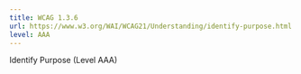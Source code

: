 ```yaml
---
title: WCAG 1.3.6
url: https://www.w3.org/WAI/WCAG21/Understanding/identify-purpose.html
level: AAA
---
```

Identify Purpose (Level AAA)
